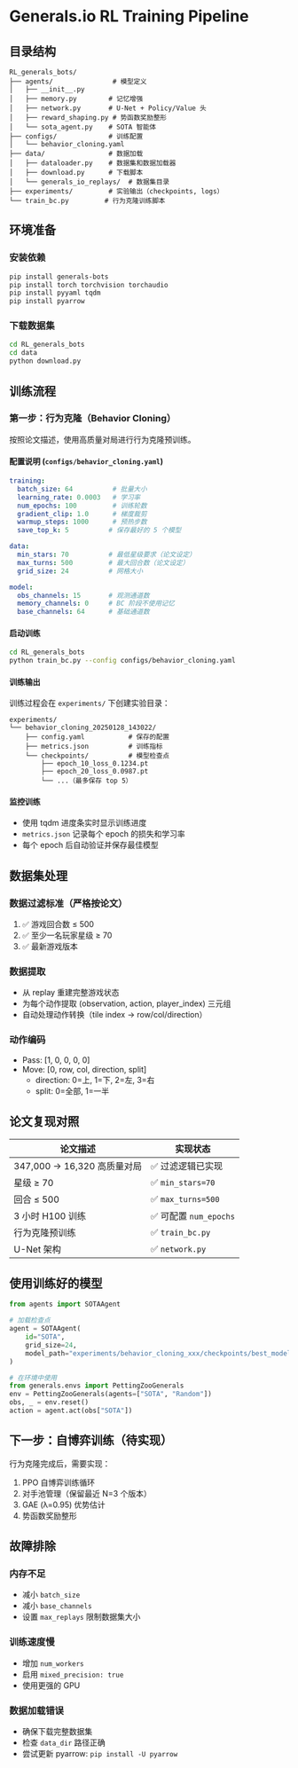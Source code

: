 # Generals.io RL Training Pipeline

## 目录结构

```
RL_generals_bots/
├── agents/               # 模型定义
│   ├── __init__.py
│   ├── memory.py        # 记忆增强
│   ├── network.py       # U-Net + Policy/Value 头
│   ├── reward_shaping.py # 势函数奖励整形
│   └── sota_agent.py    # SOTA 智能体
├── configs/             # 训练配置
│   └── behavior_cloning.yaml
├── data/                # 数据加载
│   ├── dataloader.py    # 数据集和数据加载器
│   ├── download.py      # 下载脚本
│   └── generals_io_replays/  # 数据集目录
├── experiments/         # 实验输出（checkpoints, logs）
└── train_bc.py         # 行为克隆训练脚本
```

## 环境准备

### 安装依赖
```bash
pip install generals-bots
pip install torch torchvision torchaudio
pip install pyyaml tqdm
pip install pyarrow 
```

### 下载数据集
```bash
cd RL_generals_bots
cd data
python download.py
```

## 训练流程

### 第一步：行为克隆（Behavior Cloning）

按照论文描述，使用高质量对局进行行为克隆预训练。

#### 配置说明 (`configs/behavior_cloning.yaml`)

```yaml
training:
  batch_size: 64          # 批量大小
  learning_rate: 0.0003   # 学习率
  num_epochs: 100         # 训练轮数
  gradient_clip: 1.0      # 梯度裁剪
  warmup_steps: 1000      # 预热步数
  save_top_k: 5          # 保存最好的 5 个模型

data:
  min_stars: 70          # 最低星级要求（论文设定）
  max_turns: 500         # 最大回合数（论文设定）
  grid_size: 24          # 网格大小

model:
  obs_channels: 15       # 观测通道数
  memory_channels: 0     # BC 阶段不使用记忆
  base_channels: 64      # 基础通道数
```

#### 启动训练
```bash
cd RL_generals_bots
python train_bc.py --config configs/behavior_cloning.yaml
```

#### 训练输出
训练过程会在 `experiments/` 下创建实验目录：
```
experiments/
└── behavior_cloning_20250128_143022/
    ├── config.yaml           # 保存的配置
    ├── metrics.json          # 训练指标
    └── checkpoints/          # 模型检查点
        ├── epoch_10_loss_0.1234.pt
        ├── epoch_20_loss_0.0987.pt
        └── ...（最多保存 top 5）
```

#### 监控训练
- 使用 tqdm 进度条实时显示训练进度
- `metrics.json` 记录每个 epoch 的损失和学习率
- 每个 epoch 后自动验证并保存最佳模型

## 数据集处理

### 数据过滤标准（严格按论文）
1. ✅ 游戏回合数 ≤ 500
2. ✅ 至少一名玩家星级 ≥ 70
3. ✅ 最新游戏版本

### 数据提取
- 从 replay 重建完整游戏状态
- 为每个动作提取 (observation, action, player_index) 三元组
- 自动处理动作转换（tile index → row/col/direction）

### 动作编码
- Pass: [1, 0, 0, 0, 0]
- Move: [0, row, col, direction, split]
  - direction: 0=上, 1=下, 2=左, 3=右
  - split: 0=全部, 1=一半

## 论文复现对照

| 论文描述 | 实现状态 |
|---------|---------|
| 347,000 → 16,320 高质量对局 | ✅ 过滤逻辑已实现 |
| 星级 ≥ 70 | ✅ `min_stars=70` |
| 回合 ≤ 500 | ✅ `max_turns=500` |
| 3 小时 H100 训练 | ✅ 可配置 `num_epochs` |
| 行为克隆预训练 | ✅ `train_bc.py` |
| U-Net 架构 | ✅ `network.py` |

## 使用训练好的模型

```python
from agents import SOTAAgent

# 加载检查点
agent = SOTAAgent(
    id="SOTA",
    grid_size=24,
    model_path="experiments/behavior_cloning_xxx/checkpoints/best_model.pt"
)

# 在环境中使用
from generals.envs import PettingZooGenerals
env = PettingZooGenerals(agents=["SOTA", "Random"])
obs, _ = env.reset()
action = agent.act(obs["SOTA"])
```

## 下一步：自博弈训练（待实现）

行为克隆完成后，需要实现：
1. PPO 自博弈训练循环
2. 对手池管理（保留最近 N=3 个版本）
3. GAE (λ=0.95) 优势估计
4. 势函数奖励整形

## 故障排除

### 内存不足
- 减小 `batch_size`
- 减小 `base_channels`
- 设置 `max_replays` 限制数据集大小

### 训练速度慢
- 增加 `num_workers`
- 启用 `mixed_precision: true`
- 使用更强的 GPU

### 数据加载错误
- 确保下载完整数据集
- 检查 `data_dir` 路径正确
- 尝试更新 pyarrow: `pip install -U pyarrow`

